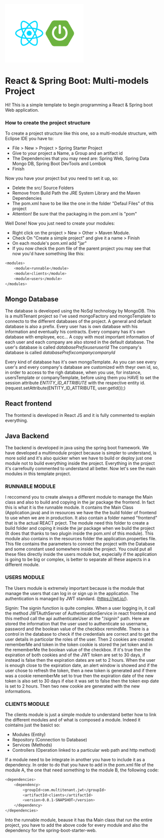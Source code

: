[![N|Solid](https://github.com/Rob097/mongo-react-spring-jwt-multimodule-template/blob/master/Risorse%20Varie/React%20%2B%20Spring%20Logo.png)](https://github.com/Rob097/mongo-react-spring-jwt-multimodule-template)

# React & Spring Boot: Multi-models Project

Hi! This is a simple template to begin programming a React & Spring boot Web application.

### How to create the project structure
To create a project structure like this one, so a multi-module structure, with Eclipse IDE you have to:
  - File > New > Project > Spring Starter Project
  - Give to your project a Name, a Group and an artifact id
  - The Dependencies that you may need are: Spring Web, Spring Data Mongo DB, Spring Boot DevTools and Lombok
  - Finish
    
Now you have your project but you need to set it up, so:
  - Delete the src/ Source Folders 
  - Remove from Build Path the JRE System Library and the Maven Dependencies
  - The pom.xml have to be like the one in the folder "Defaul Files" of this project
  - Attention! Be sure that the packaging in the pom.xml is "pom"
    
Well Done! Now you just need to create your modules:
  - Right click on the project > New > Other > Maven Module.
  - Check On "Create a simple project" and give it a name > Finish
  - On each module's pom.xml add "<packaging>jar</packaging>"
  - If you now check the pom file of the parent project you may see that now you'd have something like this:

```sh
<modules>
	<module>runnable</module>
	<module>clients</module>
	<module>users</module>
</modules>
```

## Mongo Database
The database is developed using the NoSql technology by MongoDB.
This is a multiTenant project so I've used mongoFactory and mongoTemplate to connecto to the different databases of the project.
A general and default database is also a prefix. Every user has is own database with his information and eventually his contracts.
Every company has it's own database with employee, ecc...
A copy with most important information of each user and each company are also stored in the default database.
The user's database is called *databasePrefix*_user_*userId*
The company's database is called *databasePrefix*_company_*companyId*

Every kind of database has it's own mongoTemplate. As you can see every user's and every company's database are customized with theyr own id, so,
in order to access to the righ database, when you use, for instance, usersTemplate or companyTemplate, before using them you HAVE to set 
the session attribute *ENTITY_ID_ATTRIBUTE* with the respective entity id. (request.setAttribute(ENTITY_ID_ATTRIBUTE, user.getId());)

## React frontend
The frontend is developed in React JS and it is fully commented to explain everything.

## Java Backend
The backend is developed in java using the spring boot framework.
We have developed a multimodule project because is simpler to understand, is more solid and it's also quicker when we have to build or deploy just one module not to build everything inside the project. Everything in the project it's carrefoully commented to understand all better. Now let's see the main modules in this template project.

### RUNNABLE MODULE
I reccomend you to create always a different module to manage the Main class and also to build and copying in the jar package the frontend. In fact this is what it is the runnable module. It contains the Main Class (Application.java) and in resources we have the the build folder of frontend to use when we are in production. It also contain a folder named "frontend" that is the actual REACT prject. The module need this folder to create a build folder and coping it inside the jar package when we build the project (It does that thanks to two plugin inside the pom.xml of this module).
This module also contains in the resources folder the application.properties file. This file contains the parameters to connect the project with the Database and some constant used somewhere inside the project.
You could put all these files directly inside the users module but, expecially if the application is going to be big or complex, is better to separate all these aspects in a different module.

### USERS MODULE
The Users module is extremely important because is the module that manage the users that can log in or sign up in the application. The authentication is managed by JWT standard. (https://jwt.io/).

Signin:
The signin function is quite complex. 
When a user logging in, it call the method JWTAuthServer of AuthenticationService in react frontend and this method call the api authenticateUser at the "/signin" path. Here are stored the information that the user used to authenticate so username, password and the boolean value of the checkbox remindMe.
There is a control in the database to check if the credentials are correct and to get the user details in particolar the roles of the user.
Then 2 cookies are created: rememberMe and token
in the token cookie is stored the jwt token and in the rememberMe the boolean value of the checkbox. If it's true then the expiration of both cookies and of the JWT token are set to 30 days, if instead is false then the expiration dates are set to 2 hours.
When the user is enough close to the expiration date, an alert window is showed and if the user chose to refresh the token, then a new token is generated and if there was a cookie rememberMe set to true then the expiration date of the new token is also set to 30 days if else it was set to false then the token exp date is set to 2 hours. Then two new cookie are generated with the new informations.

### CLIENTS MODULE
The clients module is just a simple module to understand better how to link the different modules and of what is composed a module. Indeed it cointains just the basict so:
  - Modules (Entity)
  - Repository (Connection to Database)
  - Services (Methods)
  - Controllers (Operation linked to a particular web path and http method)

If a module need to be integrate in another you have to include it as a dependency. In order to do that you have to add in the pom.xml file of the module A, the one that need something to the module B, the following code:

```sh
<dependencies>
	<dependency>
		<groupId>com.multitenant.jwt</groupId>
		<artifactId>clients</artifactId>
		<version>0.0.1-SNAPSHOT</version>
	</dependency>
</dependencies>
```
Into the runnable module, beause it has tha Main class that run the entire project, you have to add the above code for every module and also the dependency for the spring-boot-starter-web.
